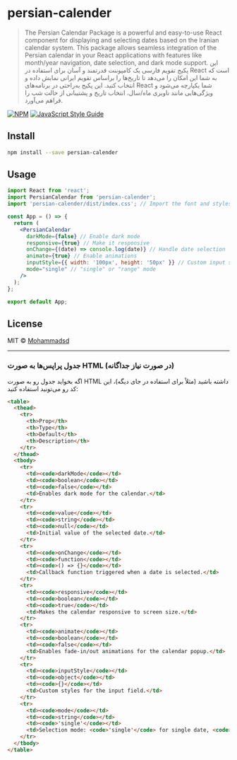# persian-calender

> The Persian Calendar Package is a powerful and easy-to-use React component for displaying and selecting dates based on the Iranian  calendar system. This package allows seamless integration of the Persian calendar in your React applications with features like month/year navigation, date selection, and dark mode support. این پکیج تقویم فارسی یک کامپوننت قدرتمند و آسان برای استفاده در React است که به شما این امکان را می‌دهد تا تاریخ‌ها را براساس تقویم ایرانی  نمایش داده و انتخاب کنید. این پکیج به‌راحتی در برنامه‌های React شما یکپارچه می‌شود و ویژگی‌هایی مانند ناوبری ماه/سال، انتخاب تاریخ و پشتیبانی از حالت شب را فراهم می‌آورد.

[![NPM](https://img.shields.io/npm/v/persian-calender.svg)](https://www.npmjs.com/package/persian-calender) [![JavaScript Style Guide](https://img.shields.io/badge/code_style-standard-brightgreen.svg)](https://standardjs.com)

## Install

```bash
npm install --save persian-calender
```

## Usage

```jsx
import React from 'react';
import PersianCalendar from 'persian-calender';
import 'persian-calender/dist/index.css'; // Import the font and styles

const App = () => {
  return (
    <PersianCalendar
      darkMode={false} // Enable dark mode
      responsive={true} // Make it responsive
      onChange={(date) => console.log(date)} // Handle date selection
      animate={true} // Enable animations
      inputStyle={{ width: '100px', height: '50px' }} // Custom input styles
      mode="single" // "single" or "range" mode
    />
  );
};

export default App;
```

## License

MIT © [Mohammadsd](https://github.com/Mohammadsd1386)

---

### جدول پراپس‌ها به صورت HTML (در صورت نیاز جداگانه)

اگه بخواید جدول رو به صورت HTML داشته باشید (مثلاً برای استفاده در جای دیگه)، این کد رو می‌تونید استفاده کنید:

```html
<table>
  <thead>
    <tr>
      <th>Prop</th>
      <th>Type</th>
      <th>Default</th>
      <th>Description</th>
    </tr>
  </thead>
  <tbody>
    <tr>
      <td><code>darkMode</code></td>
      <td><code>boolean</code></td>
      <td><code>false</code></td>
      <td>Enables dark mode for the calendar.</td>
    </tr>
    <tr>
      <td><code>value</code></td>
      <td><code>string</code></td>
      <td><code>null</code></td>
      <td>Initial value of the selected date.</td>
    </tr>
    <tr>
      <td><code>onChange</code></td>
      <td><code>function</code></td>
      <td><code>() => {}</code></td>
      <td>Callback function triggered when a date is selected.</td>
    </tr>
    <tr>
      <td><code>responsive</code></td>
      <td><code>boolean</code></td>
      <td><code>true</code></td>
      <td>Makes the calendar responsive to screen size.</td>
    </tr>
    <tr>
      <td><code>animate</code></td>
      <td><code>boolean</code></td>
      <td><code>false</code></td>
      <td>Enables fade-in/out animations for the calendar popup.</td>
    </tr>
    <tr>
      <td><code>inputStyle</code></td>
      <td><code>object</code></td>
      <td><code>{}</code></td>
      <td>Custom styles for the input field.</td>
    </tr>
    <tr>
      <td><code>mode</code></td>
      <td><code>string</code></td>
      <td><code>'single'</code></td>
      <td>Selection mode: <code>'single'</code> for single date, <code>'range'</code> for date range.</td>
    </tr>
  </tbody>
</table>